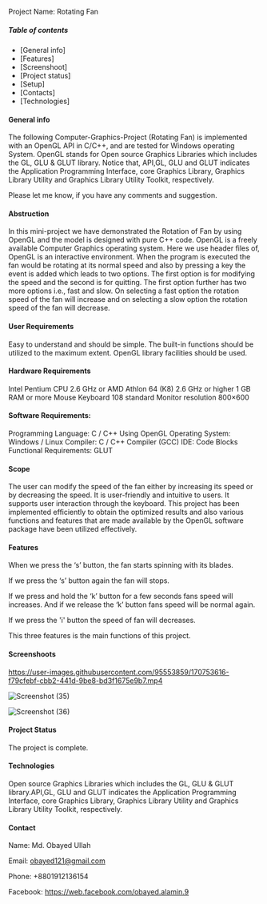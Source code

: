 Project Name: Rotating Fan

##### Table of contents

* [General info] 
* [Features] 
* [Screenshoot] 
* [Project status] 
* [Setup]
* [Contacts]
* [Technologies]


#### General info
The following Computer-Graphics-Project (Rotating Fan) is implemented with an OpenGL API in C/C++, 
and are tested for Windows operating System. OpenGL stands for Open source Graphics 
Libraries which includes the GL, GLU & GLUT library. Notice that, API,GL, GLU and GLUT 
indicates the Application Programming Interface, core Graphics Library, Graphics Library 
Utility and Graphics Library Utility Toolkit, respectively.

Please let me know, if you have any comments and suggestion.

#### Abstruction
In this mini-project we have demonstrated the Rotation of Fan by using OpenGL and the model is designed with pure C++ code. OpenGL is a freely available Computer Graphics operating system. Here we use header files of, OpenGL is an interactive environment. When the program is executed the fan would be rotating at its normal speed and also by pressing a key the event is added which leads to two options. The first option is for modifying the speed and the second is for quitting. The first option further has two more options i.e., fast and slow. On selecting a fast option the rotation speed of the fan will increase and on selecting a slow option the rotation speed of the fan will decrease.


#### User Requirements
Easy to understand and should be simple.
The built-in functions should be utilized to the maximum extent.
OpenGL library facilities should be used.


#### Hardware Requirements
Intel Pentium CPU 2.6 GHz or AMD Athlon 64 (K8) 2.6 GHz or higher
1 GB RAM or more
Mouse
Keyboard 108 standard
Monitor resolution 800×600



#### Software Requirements:
Programming Language: C / C++ Using OpenGL
Operating System: Windows / Linux
Compiler: C / C++ Compiler (GCC)
IDE: Code Blocks
Functional Requirements: GLUT

#### Scope
The user can modify the speed of the fan either by increasing its speed or by decreasing the speed. It is user-friendly and intuitive to users. It supports user interaction through the keyboard. This project has been implemented efficiently to obtain the optimized results and also various functions and features that are made available by the OpenGL software package have been utilized effectively.

#### Features
When we press the ‘s’ button, the fan starts spinning with its blades.

If we press  the ‘s’ button again the fan will stops.


If we press and hold the ‘k’ button for a few seconds fans speed will increases. And if we release the ‘k’ button  fans speed will be normal again. 


If we press the 'i' button the speed of fan will decreases.



This three features is the main functions of this project.

#### Screenshoots



https://user-images.githubusercontent.com/95553859/170753616-f79cfebf-cbb2-441d-9be8-bd3f1675e9b7.mp4





![Screenshot (35)](https://user-images.githubusercontent.com/95553859/170753810-d859dfa3-015c-4dd8-aaed-4a371809e02a.png)




![Screenshot (36)](https://user-images.githubusercontent.com/95553859/170753941-a423efc7-e533-4e74-ae95-61281c5ff562.png)




#### Project Status
The project is complete.


#### Technologies

Open source Graphics Libraries which includes the GL, GLU & GLUT library.API,GL, GLU and GLUT 
indicates the Application Programming Interface, core Graphics Library, Graphics Library 
Utility and Graphics Library Utility Toolkit, respectively.

#### Contact
Name: Md. Obayed Ullah


Email: obayed121@gmail.com


Phone: +8801912136154


Facebook: https://web.facebook.com/obayed.alamin.9
